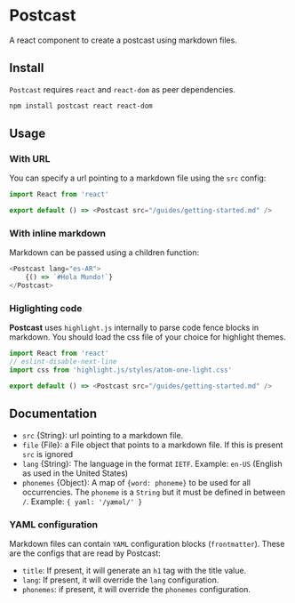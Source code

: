 # Postcast

A react component to create a postcast using markdown files.

## Install

`Postcast` requires `react` and `react-dom` as peer dependencies.

```bash
npm install postcast react react-dom
```

## Usage

### With URL

You can specify a url pointing to a markdown file using the `src` config:

```js
import React from 'react'

export default () => <Postcast src="/guides/getting-started.md" />

```

### With inline markdown

Markdown can be passed using a children function:

```js
<Postcast lang="es-AR">
    {() => `#Hola Mundo!`}
</Postcast>

```



### Higlighting code

**Postcast** uses `highlight.js` internally to parse code fence blocks in markdown. You should load the css file of your choice for highlight themes.

```js
import React from 'react'
// eslint-disable-next-line 
import css from 'highlight.js/styles/atom-one-light.css'

export default () => <Postcast src="/guides/getting-started.md" />

```

## Documentation

- `src` {String}: url pointing to a markdown file.
- `file` {File}: a File object that points to a markdown file. If this is present `src` is ignored
- `lang` {String}: The language in the format `IETF`. Example: `en-US` (English as used in the United States)
- `phonemes` {Object}: A map of `{word: phoneme}` to be used for all occurrencies. The `phoneme` is a `String` but it must be defined in between `/`. Example: `{ yaml: '/yæməl/' }`

### YAML configuration

Markdown files can contain `YAML` configuration blocks (`frontmatter`). These are the configs that are read by Postcast:

- `title`: If present, it will generate an `h1` tag with the title value.
- `lang`: If present, it will override the `lang` configuration.
- `phonemes`: if present, it will override the `phonemes` configuration.

